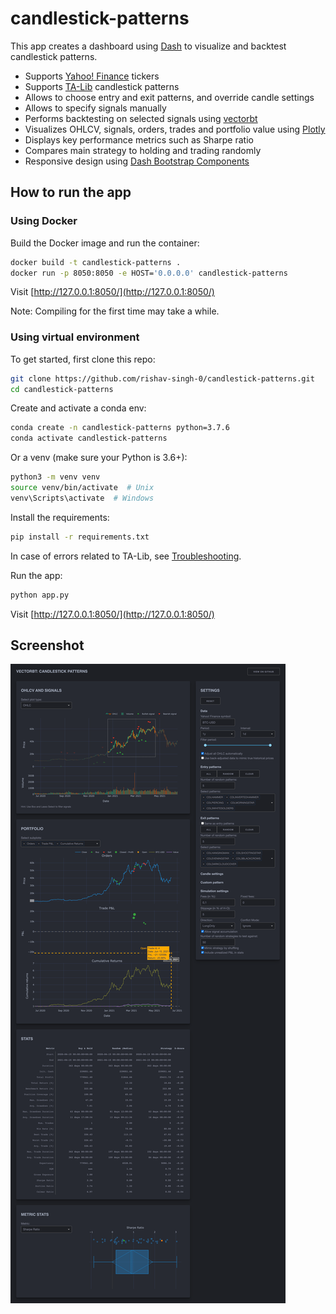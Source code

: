 # candlestick-patterns

This app creates a dashboard using [Dash](https://github.com/plotly/dash) to visualize and backtest candlestick patterns. 

* Supports [Yahoo! Finance](https://github.com/ranaroussi/yfinance) tickers
* Supports [TA-Lib](https://github.com/mrjbq7/ta-lib) candlestick patterns
* Allows to choose entry and exit patterns, and override candle settings
* Allows to specify signals manually
* Performs backtesting on selected signals using [vectorbt](https://github.com/polakowo/vectorbt)
* Visualizes OHLCV, signals, orders, trades and portfolio value using [Plotly](https://github.com/plotly/plotly.py)
* Displays key performance metrics such as Sharpe ratio
* Compares main strategy to holding and trading randomly
* Responsive design using [Dash Bootstrap Components](https://github.com/facultyai/dash-bootstrap-components)

## How to run the app

### Using Docker

Build the Docker image and run the container:

```bash
docker build -t candlestick-patterns . 
docker run -p 8050:8050 -e HOST='0.0.0.0' candlestick-patterns
```

Visit [http://127.0.0.1:8050/](http://127.0.0.1:8050/)

Note: Compiling for the first time may take a while.

### Using virtual environment

To get started, first clone this repo:

```bash
git clone https://github.com/rishav-singh-0/candlestick-patterns.git
cd candlestick-patterns
```

Create and activate a conda env:

```bash
conda create -n candlestick-patterns python=3.7.6
conda activate candlestick-patterns
```

Or a venv (make sure your Python is 3.6+):

```bash
python3 -m venv venv
source venv/bin/activate  # Unix
venv\Scripts\activate  # Windows
```

Install the requirements:

```bash
pip install -r requirements.txt
```

In case of errors related to TA-Lib, see [Troubleshooting](https://github.com/mrjbq7/ta-lib#troubleshooting).

Run the app:

```bash
python app.py
```

Visit [http://127.0.0.1:8050/](http://127.0.0.1:8050/)

## Screenshot

![screenshot.png](./screenshot.png)
